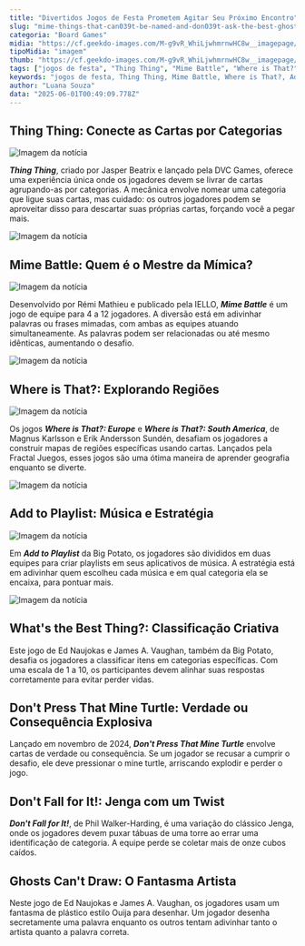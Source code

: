 ```yaml
---
title: "Divertidos Jogos de Festa Prometem Agitar Seu Próximo Encontro"
slug: "mime-things-that-can039t-be-named-and-don039t-ask-the-best-ghost-where-the-mine-turtle-is"
categoria: "Board Games"
midia: "https://cf.geekdo-images.com/M-g9vR_WhiLjwhmrnwHC8w__imagepage/img/2S4MecA_XdFiK8zMMgUtRuY32GY=/fit-in/900x600/filters:no_upscale():strip_icc()/pic8554052.png"
tipoMidia: "imagem"
thumb: "https://cf.geekdo-images.com/M-g9vR_WhiLjwhmrnwHC8w__imagepage/img/2S4MecA_XdFiK8zMMgUtRuY32GY=/fit-in/900x600/filters:no_upscale():strip_icc()/pic8554052.png"
tags: ["jogos de festa", "Thing Thing", "Mime Battle", "Where is That?", "Add to Playlist", "What's the Best Thing?", "Don't Press That Mine Turtle", "Don't Fall for It!", "Ghosts Can't Draw", "Big Potato", "DVC Games", "IELLO", "Fractal Juegos"]
keywords: "jogos de festa, Thing Thing, Mime Battle, Where is That?, Add to Playlist, What's the Best Thing?, Don't Press That Mine Turtle, Don't Fall for It!, Ghosts Can't Draw, Big Potato, DVC Games, IELLO, Fractal Juegos"
author: "Luana Souza"
data: "2025-06-01T00:49:09.778Z"
---
```


## Thing Thing: Conecte as Cartas por Categorias

![Imagem da notícia](https://cf.geekdo-images.com/QliYoAhv73oXJjecz3JmPQ__imagepage/img/u_I6-EcliFl7B_GfsBVlaw3PCNw=/fit-in/900x600/filters:no_upscale():strip_icc()/pic8868125.jpg)

**_Thing Thing_**, criado por Jasper Beatrix e lançado pela DVC Games, oferece uma experiência única onde os jogadores devem se livrar de cartas agrupando-as por categorias. A mecânica envolve nomear uma categoria que ligue suas cartas, mas cuidado: os outros jogadores podem se aproveitar disso para descartar suas próprias cartas, forçando você a pegar mais.

![Imagem da notícia](https://cf.geekdo-images.com/m9fureNMA4-xXN_ASvEpyA__imagepage/img/PCtgpQb7rN4ccVH0mk0CPUCZ9pw=/fit-in/900x600/filters:no_upscale():strip_icc()/pic8805795.jpg)

## Mime Battle: Quem é o Mestre da Mímica?

![Imagem da notícia](https://cf.geekdo-images.com/SnCmCIXbPnXSWxbRNwf0EQ__imagepage/img/h1uUxIjHvKBxQRAHyShUiTft4To=/fit-in/900x600/filters:no_upscale():strip_icc()/pic8805603.jpg)

Desenvolvido por Rémi Mathieu e publicado pela IELLO, **_Mime Battle_** é um jogo de equipe para 4 a 12 jogadores. A diversão está em adivinhar palavras ou frases mimadas, com ambas as equipes atuando simultaneamente. As palavras podem ser relacionadas ou até mesmo idênticas, aumentando o desafio.

![Imagem da notícia](https://cf.geekdo-images.com/YB89ZVTLbsWEnsfSJEtgYQ__imagepage/img/8WZ401Y5zT4xeDh9Zw92ft5Btpk=/fit-in/900x600/filters:no_upscale():strip_icc()/pic8883364.jpg)

## Where is That?: Explorando Regiões

![Imagem da notícia](https://cf.geekdo-images.com/T5iUq1wK6FIPgaaVI8PYOQ__imagepage/img/xsO5bbIA-guCZ-p6Lq1pCIJEyJQ=/fit-in/900x600/filters:no_upscale():strip_icc()/pic8729449.jpg)

Os jogos **_Where is That?: Europe_** e **_Where is That?: South America_**, de Magnus Karlsson e Erik Andersson Sundén, desafiam os jogadores a construir mapas de regiões específicas usando cartas. Lançados pela Fractal Juegos, esses jogos são uma ótima maneira de aprender geografia enquanto se diverte.

![Imagem da notícia](https://cf.geekdo-images.com/P127kDcr8rFof8xix0Mi3Q__imagepage/img/vahVMy_9MYcMiWm2tPkUikWaN9Y=/fit-in/900x600/filters:no_upscale():strip_icc()/pic8619670.jpg)

## Add to Playlist: Música e Estratégia

![Imagem da notícia](https://cf.geekdo-images.com/5HRE1nCksiW1QB0ceGnpIQ__imagepage/img/M3hsvVklfh8wy2-aQREdLNp-6fU=/fit-in/900x600/filters:no_upscale():strip_icc()/pic8901837.png)

Em **_Add to Playlist_** da Big Potato, os jogadores são divididos em duas equipes para criar playlists em seus aplicativos de música. A estratégia está em adivinhar quem escolheu cada música e em qual categoria ela se encaixa, para pontuar mais.

![Imagem da notícia](https://cf.geekdo-images.com/u4o_95YVUJdQdB0T3sfOIQ__imagepage/img/JVLf9X8aVZWj6_mR4FL90w0njvI=/fit-in/900x600/filters:no_upscale():strip_icc()/pic8399262.jpg)

## What's the Best Thing?: Classificação Criativa

Este jogo de Ed Naujokas e James A. Vaughan, também da Big Potato, desafia os jogadores a classificar itens em categorias específicas. Com uma escala de 1 a 10, os participantes devem alinhar suas respostas corretamente para evitar perder vidas.

## Don't Press That Mine Turtle: Verdade ou Consequência Explosiva

Lançado em novembro de 2024, **_Don't Press That Mine Turtle_** envolve cartas de verdade ou consequência. Se um jogador se recusar a cumprir o desafio, ele deve pressionar o mine turtle, arriscando explodir e perder o jogo.

## Don't Fall for It!: Jenga com um Twist

**_Don't Fall for It!_**, de Phil Walker-Harding, é uma variação do clássico Jenga, onde os jogadores devem puxar tábuas de uma torre ao errar uma identificação de categoria. A equipe perde se coletar mais de onze cubos caídos.

## Ghosts Can't Draw: O Fantasma Artista

Neste jogo de Ed Naujokas e James A. Vaughan, os jogadores usam um fantasma de plástico estilo Ouija para desenhar. Um jogador desenha secretamente uma palavra enquanto os outros tentam adivinhar tanto o artista quanto a palavra correta.

